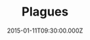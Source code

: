 ---
title: "Plagues"
image: "https://i.imgur.com/MuLYIpM.jpg"
date: "2015-01-11T09:30:00.000Z"
video:
  type: "vimeo"
  id: 116482731
speaker:
  name: "Bart Wilkins"
  permalink: "bart-wilkins"
series: "out-of-egypt"
---